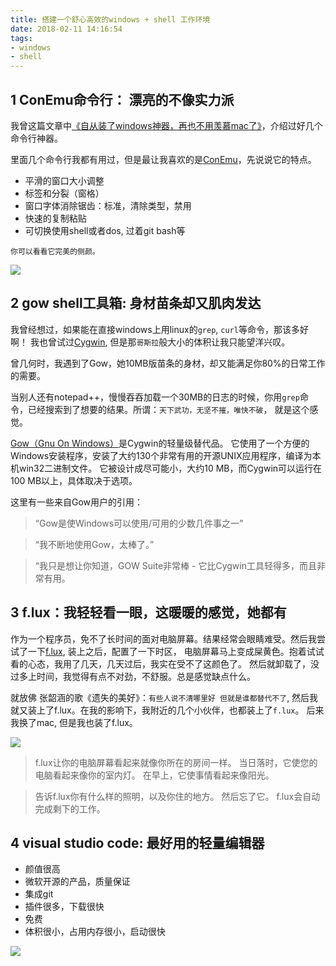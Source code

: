 ```yaml
---
title: 搭建一个舒心高效的windows + shell 工作环境
date: 2018-02-11 14:16:54
tags:
- windows
- shell
---
```


## 1 ConEmu命令行： 漂亮的不像实力派
我曾这篇文章中[《自从装了windows神器，再也不用羡慕mac了》](https://wdd.js.org/windows-powerful-tools.html)，介绍过好几个命令行神器。

里面几个命令行我都有用过，但是最让我喜欢的是[ConEmu](https://github.com/Maximus5/ConEmu)，先说说它的特点。

- 平滑的窗口大小调整
- 标签和分裂（窗格）
- 窗口字体消除锯齿：标准，清除类型，禁用
- 快速的复制粘贴
- 可切换使用shell或者dos, 过着git bash等

`你可以看看它完美的侧颜。`

![](https://github.com/Maximus5/ConEmu/wiki/ConEmuSplits.png)


## 2 gow shell工具箱: 身材苗条却又肌肉发达
我曾经想过，如果能在直接windows上用linux的`grep`,  `curl`等命令，那该多好啊！
我也曾试过[Cygwin](https://zh.wikipedia.org/zh-cn/Cygwin), 但是那`哥斯拉`般大小的体积让我只能望洋兴叹。

曾几何时，我遇到了Gow，她10MB版苗条的身材，却又能满足你80%的日常工作的需要。

当别人还有notepad++，慢慢吞吞加载一个30MB的日志的时候，你用`grep`命令，已经搜索到了想要的结果。所谓：`天下武功，无坚不摧，唯快不破`， 就是这个感觉。

[Gow（Gnu On Windows）](https://github.com/bmatzelle/gow)是Cygwin的轻量级替代品。 它使用了一个方便的Windows安装程序，安装了大约130个非常有用的开源UNIX应用程序，编译为本机win32二进制文件。 它被设计成尽可能小，大约10 MB，而Cygwin可以运行在100 MB以上，具体取决于选项。

这里有一些来自Gow用户的引用：

> “Gow是使Windows可以使用/可用的少数几件事之一”

> “我不断地使用Gow，太棒了。”

> “我只是想让你知道，GOW Suite非常棒 - 它比Cygwin工具轻得多，而且非常有用。

## 3 f.lux：我轻轻看一眼，这暖暖的感觉，她都有

作为一个程序员，免不了长时间的面对电脑屏幕。结果经常会眼睛难受。然后我尝试了一下[f.lux](https://justgetflux.com/),  装上之后，配置了一下时区， 电脑屏幕马上变成屎黄色。抱着试试看的心态，我用了几天，几天过后，我实在受不了这颜色了。 然后就卸载了，没过多上时间，我觉得有点不对劲，不舒服。总是感觉缺点什么。 

就放佛 张韶涵的歌《遗失的美好》：`有些人说不清哪里好 但就是谁都替代不了`,  然后我就又装上了f.lux。在我的影响下，我附近的几个小伙伴，也都装上了`f.lux`。 后来我换了mac, 但是我也装了f.lux。

![](https://justgetflux.com/images/flux-windows.jpg)

> f.lux让你的电脑屏幕看起来就像你所在的房间一样。 当日落时，它使您的电脑看起来像你的室内灯。 在早上，它使事情看起来像阳光。

> 告诉f.lux你有什么样的照明，以及你住的地方。 然后忘了它。 f.lux会自动完成剩下的工作。

## 4 visual studio code: 最好用的轻量编辑器
- 颜值很高
- 微软开源的产品，质量保证
- 集成git
- 插件很多，下载很快
- 免费
- 体积很小，占用内存很小，启动很快

![](https://wdd-images.oss-cn-shanghai.aliyuncs.com/20180201172157_gz0qsT_Jietu20180201-172150.jpeg)

